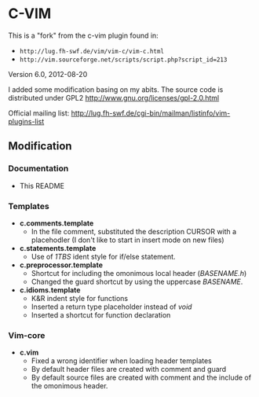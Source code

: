 # C-VIM

This is a "fork" from the c-vim plugin found in:

- `http://lug.fh-swf.de/vim/vim-c/vim-c.html`
- `http://vim.sourceforge.net/scripts/script.php?script_id=213`

Version 6.0, 2012-08-20

I added some modification basing on my abits. The source code is distributed
under GPL2 http://www.gnu.org/licenses/gpl-2.0.html

Official mailing list: http://lug.fh-swf.de/cgi-bin/mailman/listinfo/vim-plugins-list

## Modification

### Documentation
- This README

### Templates

- **c.comments.template**
  * In the file comment, substituted the description CURSOR with a
     placehodler (I don't like to start in insert mode on new files)
- **c.statements.template**
  * Use of *1TBS* ident style for if/else statement.
- **c.preprocessor.template**
  * Shortcut for including the omonimous local header (*BASENAME.h*)
  * Changed the guard shortcut by using the uppercase *BASENAME*.
- **c.idioms.template**
  * K&R indent style for functions
  * Inserted a return type placeholder instead of *void<CURSOR>*
  * Inserted a shortcut for function declaration

### Vim-core
- **c.vim**
  * Fixed a wrong identifier when loading header templates
  * By default header files are created with comment and guard
  * By default source files are created with comment and the include of the
    omonimous header.

